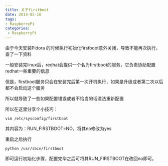 ```yaml
---
title: 关于firstboot
date: 2014-05-10
tags:
- RaspberryPi
categories:
 - RaspberryPi
---
```




由于今天安装Pidora 的时候执行初始化firstboot意外关闭，导致不能再次执行，查了一下资料

一般安装完linux后，redhat会提供一个名为firstboot的服务，它负责协助配置redhat一些重要的信息

但是，firstboot服务只会在安装完后第一次开机执行，如果是升级或者第二次以后都不会启动这个服务

所以就导致了一些如果配置错误或者不恰当的话没法重新配置

所以在这里分享个小技巧：

    vim /etc/sysconfig/firstboot
    

其内容为：RUN_FIRSTBOOT=NO，将其no修改为yes

重启之后执行

    python /usr/sbin/firstboot
    

即可运行初始化步骤，配置完毕之后可将其RUN_FIRSTBOOT在改回no即可。

